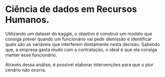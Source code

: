 # Ciência de dados em Recursos Humanos.
 
 Utilizando um dataset do kaggle, o objetivo é construir um modelo que consiga prever quando um funcionário vai pedir demissão e identificar quais são as variáveis que interferem diretamente nesta decisão. Sabendo que, a empresa gasta muito com a contratação, o ideal é que ela consiga manter esse funcionário. 
 
 Através dessa análise, é possivel elaborar intervenções para que o pior cenário não ocorra.
